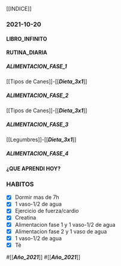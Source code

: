 [[INDICE]]
### 2021-10-20
#### LIBRO_INFINITO


#### RUTINA_DIARIA


##### ALIMENTACION_FASE_1
[[Tipos de Canes]]-[[___Dieta_3x1___]]


##### ALIMENTACION_FASE_2
[[Tipos de Canes]]-[[___Dieta_3x1___]]


##### ALIMENTACION_FASE_3
[[Legumbres]]-[[___Dieta_3x1___]]


##### ALIMENTACION_FASE_4


#### ¿QUE APRENDI HOY?


### HABITOS
- [x] Dormir mas de 7h
- [x] 1 vaso-1/2 de agua
- [x] Ejercicio de fuerza/cardio
- [x] Creatina
- [x] Alimentacion fase 1 y 1 vaso-1/2 de agua
- [x] Alimentacion fase 2 y 1 vaso de agua
- [x] 1 vaso-1/2 de agua
- [x] Tè

#[[___Año_2021___]]
#[[___Año_2021___]]